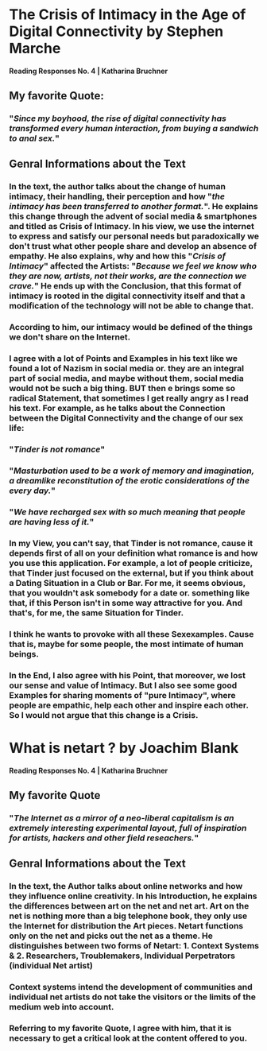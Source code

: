 # The Crisis of Intimacy in the Age of Digital Connectivity by Stephen Marche
#### Reading Responses No. 4 | Katharina Bruchner

## **My favorite Quote:**

### "*Since my boyhood, the rise of digital connectivity has transformed every human interaction, from buying a sandwich to anal sex.*" 

## **Genral Informations about the Text**

### In the text, the author talks about the change of human intimacy, their handling, their perception and how "*the intimacy has been transferred to another format.*". He explains this change through the advent of social media & smartphones and titled as Crisis of Intimacy. In his view, we use the internet to express and satisfy our personal needs but paradoxically we don't trust what other people share and develop an absence of empathy. He also explains, why and how this "*Crisis of Intimacy*" affected the Artists: "*Because we feel we know who they are now, artists, not their works, are the connection we crave.*" He ends up with the Conclusion, that this format of intimacy is rooted in the digital connectivity itself and that a modification of the technology will not be able to change that.

### According to him, our intimacy would be defined of the things we don't share on the Internet.

### I agree with a lot of Points and Examples in his text like we found a lot of Nazism in social media or. they are an integral part of social media, and maybe without them, social media would not be such a big thing. BUT then e brings some so radical Statement, that sometimes I get really angry as I read his text. For example, as he talks about the Connection between the Digital Connectivity and the change of our sex life:

### "*Tinder is not romance*"

### "*Masturbation used to be a work of memory and imagination, a dreamlike reconstitution of the erotic considerations of the every day.*"

### "*We have recharged sex with so much meaning that people are having less of it.*"

### In my View, you can't say, that Tinder is not romance, cause it depends first of all on your definition what romance is and how you use this application. For example, a lot of people criticize, that Tinder just focused on the external, but if you think about a Dating Situation in a Club or Bar. For me, it seems obvious, that you wouldn't ask somebody for a date or. something like that, if this Person isn't in some way attractive for you. And that's, for me, the same Situation for Tinder.

### I think he wants to provoke with all these Sexexamples. Cause that is, maybe for some people, the most intimate of human beings.

### In the End, I also agree with his Point, that moreover, we lost our sense and value of Intimacy. But I also see some good Examples for sharing moments of "pure Intimacy", where people are empathic, help each other and inspire each other. So I would not argue that this change is a Crisis.


# What is netart ? by Joachim Blank
#### Reading Responses No. 4 | Katharina Bruchner

## **My favorite Quote**

### "*The Internet as a mirror of a neo-liberal capitalism is an extremely interesting experimental layout, full of inspiration for artists, hackers and other field reseachers.*"

## **Genral Informations about the Text**
### In the text, the Author talks about online networks and how they influence online creativity. In his Introduction, he explains the differences between art on the net and net art. Art on the net is nothing more than a big telephone book, they only use the Internet for distribution the Art pieces. Netart functions only on the net and picks out the net as a theme. He distinguishes between two forms of Netart: 1. Context Systems & 2. Researchers, Troublemakers, Individual Perpetrators (individual Net artist)
### Context systems intend the development of communities and individual net artists do not take the visitors or the limits of the medium web into account. 
### Referring to my favorite Quote, I agree with him, that it is necessary to get a critical look at the content offered to you.